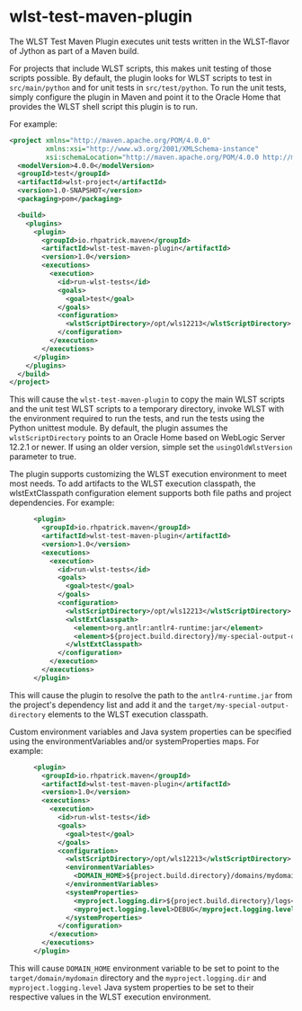 # wlst-test-maven-plugin

The WLST Test Maven Plugin executes unit tests written in the WLST-flavor of Jython as part of a Maven build.  

For projects that include WLST scripts, this makes unit testing of those scripts possible.  By default, the plugin looks for WLST scripts to test in `src/main/python` and for unit tests in `src/test/python`.  To run the unit tests, simply configure the plugin in Maven and point it to the Oracle Home that provides the WLST shell script this plugin is to run.

For example:

```xml
<project xmlns="http://maven.apache.org/POM/4.0.0"
         xmlns:xsi="http://www.w3.org/2001/XMLSchema-instance"
         xsi:schemaLocation="http://maven.apache.org/POM/4.0.0 http://maven.apache.org/xsd/maven-4.0.0.xsd">
  <modelVersion>4.0.0</modelVersion>
  <groupId>test</groupId>
  <artifactId>wlst-project</artifactId>
  <version>1.0-SNAPSHOT</version>
  <packaging>pom</packaging>

  <build>
    <plugins>
      <plugin>
        <groupId>io.rhpatrick.maven</groupId>
        <artifactId>wlst-test-maven-plugin</artifactId>
        <version>1.0</version>
        <executions>
          <execution>
            <id>run-wlst-tests</id>
            <goals>
              <goal>test</goal>
            </goals>
            <configuration>
              <wlstScriptDirectory>/opt/wls12213</wlstScriptDirectory>
            </configuration>
          </execution>
        </executions>
      </plugin>
    </plugins>
  </build>
</project>
```

This will cause the `wlst-test-maven-plugin` to copy the main WLST scripts and the unit test WLST scripts to a temporary directory, invoke WLST with the environment required to run the tests, and run the tests using the Python unittest module.  By default, the plugin assumes the `wlstScriptDirectory` points to an Oracle Home based on WebLogic Server 12.2.1 or newer.  If using an older version, simple set the `usingOldWlstVersion` parameter to true.

The plugin supports customizing the WLST execution environment to meet most needs.  To add artifacts to the WLST execution classpath, the wlstExtClasspath configuration element supports both file paths and project dependencies.  For example:

```xml
      <plugin>
        <groupId>io.rhpatrick.maven</groupId>
        <artifactId>wlst-test-maven-plugin</artifactId>
        <version>1.0</version>
        <executions>
          <execution>
            <id>run-wlst-tests</id>
            <goals>
              <goal>test</goal>
            </goals>
            <configuration>
              <wlstScriptDirectory>/opt/wls12213</wlstScriptDirectory>
              <wlstExtClasspath>
                <element>org.antlr:antlr4-runtime:jar</element>
                <element>${project.build.directory}/my-special-output-directory</element>
              </wlstExtClasspath>
            </configuration>
          </execution>
        </executions>
      </plugin>
```

This will cause the plugin to resolve the path to the `antlr4-runtime.jar` from the project's dependency list and add it and the `target/my-special-output-directory` elements to the WLST execution classpath.

Custom environment variables and Java system properties can be specified using the environmentVariables and/or systemProperties maps.  For example:

```xml
      <plugin>
        <groupId>io.rhpatrick.maven</groupId>
        <artifactId>wlst-test-maven-plugin</artifactId>
        <version>1.0</version>
        <executions>
          <execution>
            <id>run-wlst-tests</id>
            <goals>
              <goal>test</goal>
            </goals>
            <configuration>
              <wlstScriptDirectory>/opt/wls12213</wlstScriptDirectory>
              <environmentVariables>
                <DOMAIN_HOME>${project.build.directory}/domains/mydomain</DOMAIN_HOME>
              </environmentVariables>
              <systemProperties>
                <myproject.logging.dir>${project.build.directory}/logs</myproject.logging.dir>
                <myproject.logging.level>DEBUG</myproject.logging.level>
              </systemProperties>
            </configuration>
          </execution>
        </executions>
      </plugin>
```

This will cause `DOMAIN_HOME` environment variable to be set to point to the `target/domain/mydomain` directory and the `myproject.logging.dir` and `myproject.logging.level` Java system properties to be set to their respective values in the WLST execution environment.
